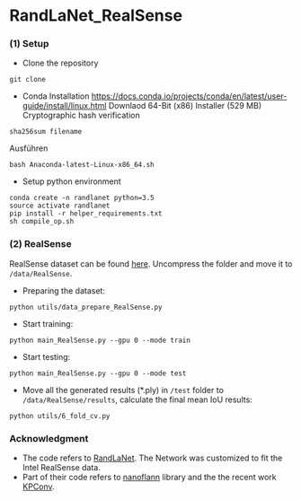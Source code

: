 # RandLaNet_RealSense

### (1) Setup
 
- Clone the repository 
```
git clone
```
- Conda Installation
https://docs.conda.io/projects/conda/en/latest/user-guide/install/linux.html
Downlaod 64-Bit (x86) Installer (529 MB)
Cryptographic hash verification
```
sha256sum filename
```
Ausführen
```
bash Anaconda-latest-Linux-x86_64.sh
```
- Setup python environment
```
conda create -n randlanet python=3.5
source activate randlanet
pip install -r helper_requirements.txt
sh compile_op.sh
```

### (2) RealSense
RealSense dataset can be found 
<a href="https://drive.google.com/drive/folders/1Nr5vaNY-JVY5tXSAY0KzCT8Tdia7q6I0?usp=sharing">here</a>. 
Uncompress the folder and move it to 
`/data/RealSense`.

- Preparing the dataset:
```
python utils/data_prepare_RealSense.py
```
- Start training:
```
python main_RealSense.py --gpu 0 --mode train
```
- Start testing:
```
python main_RealSense.py --gpu 0 --mode test
```
- Move all the generated results (*.ply) in `/test` folder to `/data/RealSense/results`, calculate the final mean IoU results:
```
python utils/6_fold_cv.py
```



### Acknowledgment
-  The code refers to <a href="https://github.com/QingyongHu/RandLA-Net">RandLaNet</a>. The Network was customized to fit the Intel RealSense data.
-  Part of their code refers to <a href="https://github.com/jlblancoc/nanoflann">nanoflann</a> library and the the recent work <a href="https://github.com/HuguesTHOMAS/KPConv">KPConv</a>.
